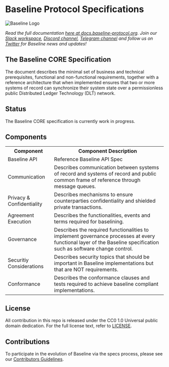 # Baseline Protocol Specifications

![Baseline Logo](https://raw.githubusercontent.com/ethereum-oasis/baseline/master/docs/assets/baseline-logo/Web/examples/PNGs/horizontal/baselineHorizontal-Logo-FullColor.png)

*Read the full documentation [here at docs.baseline-protocol.org](https://docs.baseline-protocol.org/).*
*Join our [Slack workspace](https://communityinviter.com/apps/ethereum-baseline/join-us), [Discord channel](https://discord.com/invite/NE8AYD7), [Telegram channel](https://t.me/baselineprotocol) and follow us on [Twitter](https://twitter.com/baselineproto) for Baseline news and updates!* 

## The Baseline CORE Specification

The document describes the minimal set of business and technical prerequisites, functional and non-functional requirements, together with a reference architecture that when implemented ensures that two or more systems of record can synchronize their system state over a permissionless public Distributed Ledger Technology (DLT) network.

## Status

The Baseline CORE specification is currently work in progress.

## Components

<table>
<tr>
    <th>Component</th>
    <th>Component Description</th>
  </tr>
  <tr>
    <td>Baseline API</td>
    <td>Reference Baseline API Spec</td>
  </tr>
  <tr>
    <td>Communication</td>
    <td>Describes communication between systems of record and systems of record and public common frame of reference through message queues.</td>
  </tr>
  <tr>
    <td>Privacy & Confidentiality</td>
    <td>Describes mechanisms to ensure counterparties confidentiality and shielded private transactions.</td>
  </tr>
  <tr>
    <td>Agreement Execution</td>
    <td>Describes the functionalities, events and terms required for baselining.</td>
  </tr>
  <tr>
    <td>Governance</td>
    <td>Describes the required functionalities to implement governance processes at every functional layer of the Baseline specification such as software change control.</td>
  </tr>
  <tr>
    <td>Securitiy Considerations</td>
    <td>Describes security topics that should be important in Baseline implementations but that are NOT requirements. </td>
   </tr>
  <tr>
    <td>Conformance</td>
    <td>Describes the conformance clauses and tests required to achieve baseline compliant implementations.</td>
  </tr>
</table>

## License

All contribution in this repo is released under the CC0 1.0 Universal public domain dedication. For the full license text, refer to [LICENSE](https://github.com/ethereum-oasis/baseline/blob/master/LICENSE).

## Contributions

To participate in the evolution of Baseline via the specs process, please see our [Contributors Guidelines](https://docs.baseline-protocol.org/community/contributors).